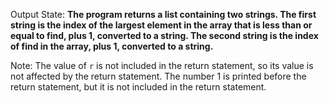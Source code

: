 Output State: **The program returns a list containing two strings. The first string is the index of the largest element in the array that is less than or equal to find, plus 1, converted to a string. The second string is the index of find in the array, plus 1, converted to a string.**

Note: The value of `r` is not included in the return statement, so its value is not affected by the return statement. The number 1 is printed before the return statement, but it is not included in the return statement.